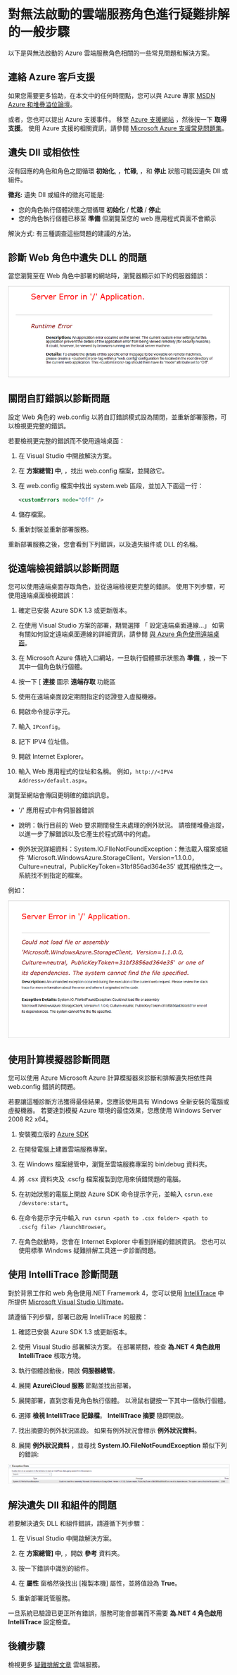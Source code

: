 <properties 
   pageTitle="對無法啟動的角色進行疑難排解 |Microsoft Azure"
   description="以下是雲端服務角色無法啟動的一些常見原因。 此外也提供這些問題的解決方案。"
   services="cloud-services"
   documentationCenter=""
   authors="dalechen"
   manager="msmets"
   editor=""
   tags="top-support-issue"/>
<tags 
   ms.service="cloud-services"
   ms.devlang="na"
   ms.topic="article"
   ms.tgt_pltfrm="na"
   ms.workload="tbd"
   ms.date="10/14/2015"
   ms.author="daleche" />

# 對無法啟動的雲端服務角色進行疑難排解的一般步驟

以下是與無法啟動的 Azure 雲端服務角色相關的一些常見問題和解決方案。

## 連絡 Azure 客戶支援

如果您需要更多協助，在本文中的任何時間點，您可以與 Azure 專家 [MSDN Azure 和堆疊溢位論壇](http://azure.microsoft.com/support/forums/)。

或者，您也可以提出 Azure 支援事件。 移至 [Azure 支援網站](http://azure.microsoft.com/support/options/) ，然後按一下 **取得支援**。 使用 Azure 支援的相關資訊，請參閱 [Microsoft Azure 支援常見問題集](http://azure.microsoft.com/support/faq/)。


## 遺失 Dll 或相依性
沒有回應的角色和角色之間循環 **初始化**, ，**忙碌**, ，和 **停止** 狀態可能因遺失 Dll 或組件。

**徵兆:**  遺失 Dll 或組件的徵兆可能是:

- 您的角色執行個體狀態之間循環 **初始化** / **忙碌** / **停止**
- 您的角色執行個體已移至 **準備** 但瀏覽至您的 web 應用程式頁面不會顯示

解決方式: 有三種調查這些問題的建議的方法。

## 診斷 Web 角色中遺失 DLL 的問題

當您瀏覽至在 Web 角色中部署的網站時，瀏覽器顯示如下的伺服器錯誤：

!['/' 應用程式中有伺服器錯誤。](./media/cloud-services-troubleshoot-roles-that-fail-start/ic503388.png)

## 關閉自訂錯誤以診斷問題

設定 Web 角色的 web.config 以將自訂錯誤模式設為關閉，並重新部署服務，可以檢視更完整的錯誤。

若要檢視更完整的錯誤而不使用遠端桌面：

1. 在 Visual Studio 中開啟解決方案。

2. 在 **方案總管] 中**, ，找出 web.config 檔案，並開啟它。

3. 在 web.config 檔案中找出 system.web 區段，並加入下面這一行：

    ```xml
    <customErrors mode="Off" />
    ```

4. 儲存檔案。

5. 重新封裝並重新部署服務。

重新部署服務之後，您會看到下列錯誤，以及遺失組件或 DLL 的名稱。

## 從遠端檢視錯誤以診斷問題

您可以使用遠端桌面存取角色，並從遠端檢視更完整的錯誤。 使用下列步驟，可使用遠端桌面檢視錯誤：

1. 確定已安裝 Azure SDK 1.3 或更新版本。

2. 在使用 Visual Studio 方案的部署，期間選擇 「 設定遠端桌面連線...」 如需有關如何設定遠端桌面連線的詳細資訊，請參閱 [與 Azure 角色使用遠端桌面](https://msdn.microsoft.com/library/gg443832.aspx)。

3. 在 Microsoft Azure 傳統入口網站，一旦執行個體顯示狀態為 **準備**, ，按一下其中一個角色執行個體。

4. 按一下 [ **連接** 圖示 **遠端存取** 功能區

5. 使用在遠端桌面設定期間指定的認證登入虛擬機器。

6. 開啟命令提示字元。

7. 輸入 `IPconfig`。

8. 記下 IPV4 位址值。

9. 開啟 Internet Explorer。

10. 輸入 Web 應用程式的位址和名稱。 例如，`http://<IPV4 Address>/default.aspx`。

瀏覽至網站會傳回更明確的錯誤訊息。

* '/' 應用程式中有伺服器錯誤

* 說明：執行目前的 Web 要求期間發生未處理的例外狀況。 請檢閱堆疊追蹤，以進一步了解錯誤以及它產生於程式碼中的何處。

* 例外狀況詳細資料：System.IO.FIleNotFoundException：無法載入檔案或組件 ‘Microsoft.WindowsAzure.StorageClient，Version=1.1.0.0，Culture=neutral，PublicKeyToken=31bf856ad364e35’ 或其相依性之一。 系統找不到指定的檔案。

例如：

!['/' 應用程式中有明確的伺服器錯誤。](./media/cloud-services-troubleshoot-roles-that-fail-start/ic503389.png)

## 使用計算模擬器診斷問題

您可以使用 Azure Microsoft Azure 計算模擬器來診斷和排解遺失相依性與 web.config 錯誤的問題。

若要讓這種診斷方法獲得最佳結果，您應該使用具有 Windows 全新安裝的電腦或虛擬機器。 若要達到模擬 Azure 環境的最佳效果，您應使用 Windows Server 2008 R2 x64。

1. 安裝獨立版的 [Azure SDK](https://azure.microsoft.com/downloads)

2. 在開發電腦上建置雲端服務專案。

3. 在 Windows 檔案總管中，瀏覽至雲端服務專案的 bin\debug 資料夾。

4. 將 .csx 資料夾及 .cscfg 檔案複製到您用來偵錯問題的電腦。

5. 在初始狀態的電腦上開啟 Azure SDK 命令提示字元，並輸入 `csrun.exe /devstore:start`。

6. 在命令提示字元中輸入 `run csrun <path to .csx folder> <path to .cscfg file> /launchBrowser`。

7. 在角色啟動時，您會在 Internet Explorer 中看到詳細的錯誤資訊。  您也可以使用標準 Windows 疑難排解工具進一步診斷問題。

## 使用 IntelliTrace 診斷問題

對於背景工作和 web 角色使用.NET Framework 4，您可以使用 [IntelliTrace](https://msdn.microsoft.com/library/dd264915.aspx) 中所提供 [Microsoft Visual Studio Ultimate](https://www.visualstudio.com/products/visual-studio-ultimate-with-MSDN-vs)。

請遵循下列步驟，部署已啟用 IntelliTrace 的服務：

1. 確認已安裝 Azure SDK 1.3 或更新版本。

2. 使用 Visual Studio 部署解決方案。 在部署期間，檢查 **為.NET 4 角色啟用 IntelliTrace** 核取方塊。

3. 執行個體啟動後，開啟 **伺服器總管**。

4. 展開 **Azure\\Cloud 服務** 節點並找出部署。

5. 展開部署，直到您看見角色執行個體。 以滑鼠右鍵按一下其中一個執行個體。

6. 選擇 **檢視 IntelliTrace 記錄檔**。  **IntelliTrace 摘要** 隨即開啟。

7. 找出摘要的例外狀況區段。 如果有例外狀況會標示 **例外狀況資料**。

8. 展開 **例外狀況資料** ，並尋找 **System.IO.FileNotFoundException** 類似下列的錯誤:

![例外狀況資料、遺失檔案或組件](./media/cloud-services-troubleshoot-roles-that-fail-start/ic503390.png)

## 解決遺失 Dll 和組件的問題

若要解決遺失 DLL 和組件錯誤，請遵循下列步驟：

1. 在 Visual Studio 中開啟解決方案。

2. 在 **方案總管] 中**, ，開啟 **參考** 資料夾。

3. 按一下錯誤中識別的組件。

4. 在 **屬性** 窗格然後找出 [複製本機] 屬性，並將值設為 **True**。

5. 重新部署託管服務。

一旦系統已驗證已更正所有錯誤，服務可能會部署而不需要 **為.NET 4 角色啟用 IntelliTrace** 設定檢查。

## 後續步驟

檢視更多 [疑難排解文章](..\?tag=top-support-issue&service=cloud-services) 雲端服務。


